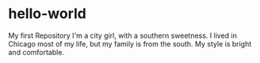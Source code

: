 # hello-world
My first Repository
I'm a city girl, with a southern sweetness.  I lived in Chicago most of my life, but my family is from the south.  My style is bright and comfortable. 
